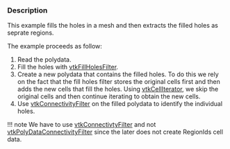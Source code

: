 ### Description
This example fills the holes in a mesh and then extracts the filled holes as seprate regions.

The example proceeds as follow:

1. Read the polydata.
2. Fill the holes with [vtkFillHolesFilter](http://www.vtk.org/doc/nightly/html/classvtkFillHolesFilter.html).
3. Create a new polydata that contains the filled holes. To do this we rely on the fact that the fill holes filter stores the original cells first and then adds the new cells that fill the holes.  Using [vtkCellIterator](http://www.vtk.org/doc/nightly/html/classvtkCellIterator.html), we skip the original cells and then continue iterating to obtain the new cells.
4. Use [vtkConnectivityFilter](http://www.vtk.org/doc/nightly/html/classvtkConnectivityFilter.html) on the filled polydata to identify the individual holes.

!!! note
    We have to use [vtkConnectivtyFilter](http://www.vtk.org/doc/nightly/html/classvtkConnectivityFilter.html) and not [vtkPolyDataConnectivityFilter](http://www.vtk.org/doc/nightly/html/classvtkPolyDataConnectivityFilter.html) since the later does not create RegionIds cell data.
